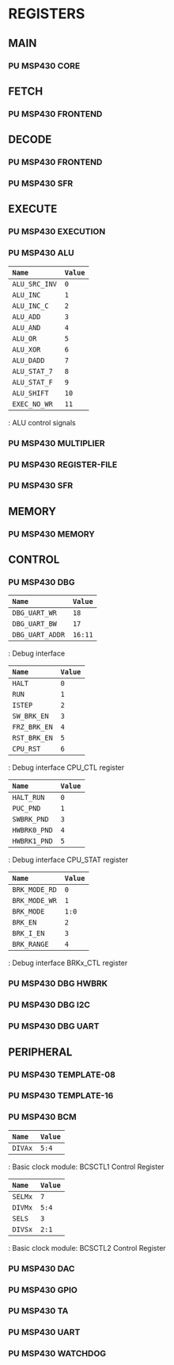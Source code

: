 # REGISTERS

## MAIN

### PU MSP430 CORE

## FETCH

### PU MSP430 FRONTEND

## DECODE

### PU MSP430 FRONTEND

### PU MSP430 SFR

## EXECUTE

### PU MSP430 EXECUTION
### PU MSP430 ALU

| `Name`        | `Value` |
| :------------ | :------ |
| `ALU_SRC_INV` | `0`     |
| `ALU_INC`     | `1`     |
| `ALU_INC_C`   | `2`     |
| `ALU_ADD`     | `3`     |
| `ALU_AND`     | `4`     |
| `ALU_OR`      | `5`     |
| `ALU_XOR`     | `6`     |
| `ALU_DADD`    | `7`     |
| `ALU_STAT_7`  | `8`     |
| `ALU_STAT_F`  | `9`     |
| `ALU_SHIFT`   | `10`    |
| `EXEC_NO_WR`  | `11`    |

: ALU control signals

### PU MSP430 MULTIPLIER
### PU MSP430 REGISTER-FILE
### PU MSP430 SFR

## MEMORY

### PU MSP430 MEMORY

## CONTROL

### PU MSP430 DBG

| `Name`                | `Value` |
| :-------------------- | :------ |
| `DBG_UART_WR`         | `18`    |
| `DBG_UART_BW`         | `17`    |
| `DBG_UART_ADDR`       | `16:11` |

: Debug interface

| `Name`       | `Value` |
| :----------- | :------ |
| `HALT`       | `0`     |
| `RUN`        | `1`     |
| `ISTEP`      | `2`     |
| `SW_BRK_EN`  | `3`     |
| `FRZ_BRK_EN` | `4`     |
| `RST_BRK_EN` | `5`     |
| `CPU_RST`    | `6`     |

: Debug interface CPU_CTL register

| `Name`       | `Value` |
| :----------- | :------ |
| `HALT_RUN`   | `0`     |
| `PUC_PND`    | `1`     |
| `SWBRK_PND`  | `3`     |
| `HWBRK0_PND` | `4`     |
| `HWBRK1_PND` | `5`     |

: Debug interface CPU_STAT register

| `Name`          | `Value` |
| :-------------- | :------ |
| `BRK_MODE_RD`   | `0`     |
| `BRK_MODE_WR`   | `1`     |
| `BRK_MODE`      | `1:0`   |
| `BRK_EN`        | `2`     |
| `BRK_I_EN`      | `3`     |
| `BRK_RANGE`     | `4`     |

: Debug interface BRKx_CTL register

### PU MSP430 DBG HWBRK
### PU MSP430 DBG I2C
### PU MSP430 DBG UART

## PERIPHERAL

### PU MSP430 TEMPLATE-08
### PU MSP430 TEMPLATE-16
### PU MSP430 BCM

| `Name`  | `Value` |
| :------ | :------ |
| `DIVAx` | `5:4`   |

: Basic clock module: BCSCTL1 Control Register

| `Name`  | `Value` |
| :------ | :------ |
| `SELMx` | `7`     |
| `DIVMx` | `5:4`   |
| `SELS`  | `3`     |
| `DIVSx` | `2:1`   |

: Basic clock module: BCSCTL2 Control Register

### PU MSP430 DAC
### PU MSP430 GPIO
### PU MSP430 TA
### PU MSP430 UART
### PU MSP430 WATCHDOG
